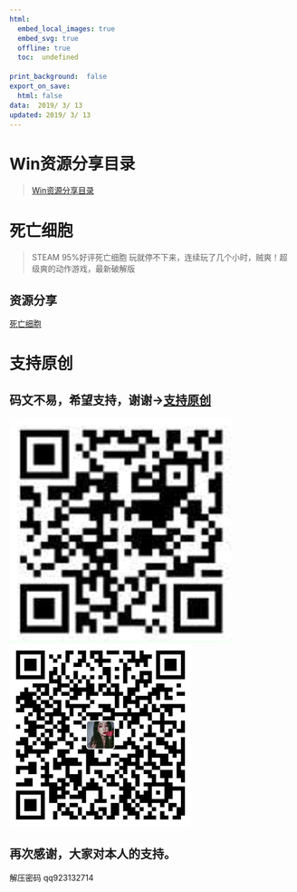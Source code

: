 ```yaml
---
html:
  embed_local_images: true
  embed_svg: true
  offline: true
  toc:  undefined

print_background:  false
export_on_save:
  html: false
data:  2019/ 3/ 13
updated: 2019/ 3/ 13
---
```


# Win资源分享目录

> [Win资源分享目录](https://blog.csdn.net/qq923132714/article/details/83108491 "Win资源分享目录")


# 死亡细胞
> STEAM 95%好评死亡细胞
玩就停不下来，连续玩了几个小时，贼爽！超级爽的动作游戏，最新破解版

## 资源分享

[死亡细胞](http://u16848854.ctfile.net/fs/16848854-350471992 "死亡细胞")

# 支持原创
## 码文不易，希望支持，谢谢->**[支持原创](http://blog.csdn.net/qq923132714/article/details/79399145)**
![微信支付](https://raw.githubusercontent.com/923132714/my_picture/master/blog/support/weixin.png)![微信支付](https://raw.githubusercontent.com/923132714/my_picture/master/blog/support/支付宝.png)
## 再次感谢，大家对本人的支持。


解压密码 qq923132714
